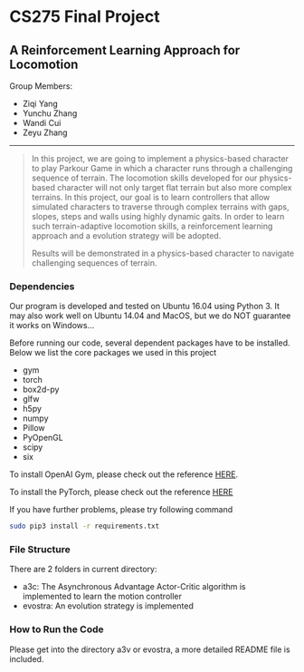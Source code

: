 # CS275 Final Project

## A Reinforcement Learning Approach for Locomotion

Group Members:

- Ziqi Yang
- Yunchu Zhang
- Wandi Cui
- Zeyu Zhang

*****



>  In this project, we are going to implement a physics-based character to play Parkour Game in which a character runs through a challenging sequence of terrain. The locomotion skills developed for our physics-based character will not only target flat terrain but also more complex terrains. In this project, our goal is to learn controllers that allow simulated characters to traverse through complex terrains with gaps, slopes, steps and walls using highly dynamic gaits. In order to learn such terrain-adaptive locomotion skills, a reinforcement learning approach and a evolution strategy will be adopted. 
>
> Results will be demonstrated in a physics-based character to navigate challenging sequences of terrain.



### Dependencies

Our program is developed and tested on Ubuntu 16.04 using Python 3. It may also work well on Ubuntu 14.04 and MacOS, but we do NOT guarantee it works on Windows...



Before running our code, several dependent packages have to be installed. Below we list the core packages we used in this project

- gym
- torch
- box2d-py
- glfw
- h5py
- numpy
- Pillow
- PyOpenGL
- scipy
- six

To install OpenAI Gym, please check out the reference [HERE](https://github.com/openai/gym).

To install the PyTorch, please check out the reference [HERE](http://pytorch.org)



If you have further problems, please try following command

```bash
sudo pip3 install -r requirements.txt
```



### File Structure

There are 2 folders in current directory:

- a3c: The  Asynchronous Advantage Actor-Critic algorithm is implemented to learn the motion controller
- evostra: An evolution strategy is implemented



### How to Run the Code

Please get into the directory a3v or evostra, a more detailed README file is included.